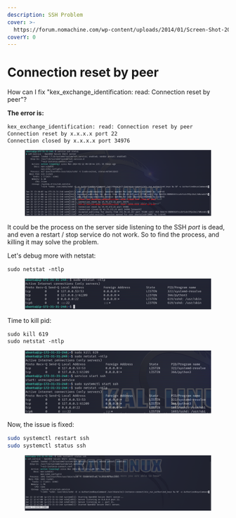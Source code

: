 ```yaml
---
description: SSH Problem
cover: >-
  https://forum.nomachine.com/wp-content/uploads/2014/01/Screen-Shot-2014-01-07-at-1.15.39-PM.png
coverY: 0
---
```


# Connection reset by peer

How can I fix "kex\_exchange\_identification: read: Connection reset by peer"?

**The error is:**

```
kex_exchange_identification: read: Connection reset by peer
Connection reset by x.x.x.x port 22
Connection closed by x.x.x.x port 34976
```

<figure><img src="../.gitbook/assets/image (79).png" alt=""><figcaption></figcaption></figure>

It could be the process on the server side listening to the SSH _port_ is dead, and even a restart / stop service do not work. So to find the process, and killing it may solve the problem.

Let's debug more with netstat:&#x20;

```
sudo netstat -ntlp
```

<figure><img src="../.gitbook/assets/image (80).png" alt=""><figcaption></figcaption></figure>

Time to kill pid:

```
sudo kill 619
sudo netstat -ntlp
```

<figure><img src="../.gitbook/assets/image (81).png" alt=""><figcaption></figcaption></figure>



Now, the issue is fixed:&#x20;

```bash
sudo systemctl restart ssh
sudo systemctl status ssh
```

<figure><img src="../.gitbook/assets/image (82).png" alt=""><figcaption></figcaption></figure>
